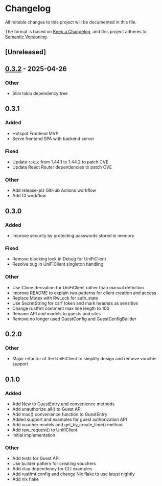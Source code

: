 # Changelog

All notable changes to this project will be documented in this file.

The format is based on [Keep a Changelog](https://keepachangelog.com/en/1.0.0/),
and this project adheres to [Semantic Versioning](https://semver.org/spec/v2.0.0.html).

## [Unreleased]

## [0.3.2](https://github.com/fedibtc/unifi-client/compare/v0.3.1...v0.3.2) - 2025-04-26

### Other

- Slim tokio dependency tree

## 0.3.1

### Added

- Hotspot Frontend MVP
- Serve frontend SPA with backend server

### Fixed

- Update `tokio` from 1.44.1 to 1.44.2 to patch CVE
- Update React Router dependencies to patch CVE

### Other

- Add release-plz GitHub Actions workflow
- Add CI workflow

## 0.3.0

### Added

- Improve security by protecting passwords stored in memory

### Fixed

- Remove blocking lock in Debug for UniFiClient
- Resolve bug in UniFiClient singleton handling

### Other

- Use Clone derivation for UniFiClient rather than manual definition
- Improve README to explain two patterns for client creation and access
- Replace Mutex with RwLock for auth_state
- Use SecretString for csrf token and mark headers as sensitive
- Change rustfmt comment max line length to 100
- Rename API and models to guests and sites
- Remove no longer used GuestConfig and GuestConfigBuilder

## 0.2.0

### Other

- Major refactor of the UniFiClient to simplify design and remove voucher support

## 0.1.0

### Added

- Add New to GuestEntry and convenience methods
- Add unauthorize_all() to Guest API
- Add mac() convenience function to GuestEntry
- Added support and examples for guest authorization API
- Add voucher models and get_by_create_time() method
- Add raw_request() to UnifiClient
- Initial implementation

### Other

- Add tests for Guest API
- Use builder pattern for creating vouchers
- Add clap dependency for CLI examples
- Add rustfmt config and change Nix flake to use latest nightly
- Add nix flake
